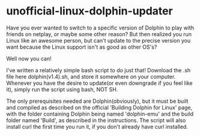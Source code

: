 # unofficial-linux-dolphin-updater
Have you ever wanted to switch to a specific version of Dolphin to play with friends on netplay, or maybe some other reason? But then realized you run Linux like an awesome person, but can't update to the precise version you want because the Linux support isn't as good as other OS's?

Well now you can!

I've written a relatively simple bash script to do just that! Download the .sh file here dolphin(v1.4).sh, and store it somewhere on your computer. Whenever you have the desire to update(or even downgrade if you feel like it), simply run the script using bash, NOT SH.

The only prerequisites needed are Dolphin(obviously), but it must be built and compiled as described on the official 'Building Dolphin for Linux' page, with the folder containing Dolphin being named 'dolphin-emu' and the build folder named 'Build', as described in the instructions. The script will also install curl the first time you run it, if you don't already have curl installed.
